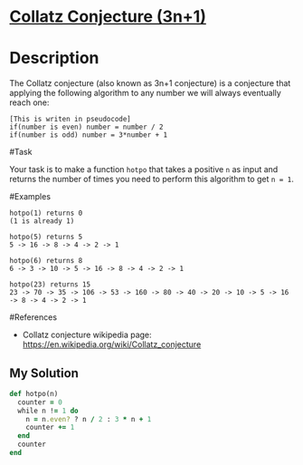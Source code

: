 # [Collatz Conjecture (3n+1)](https://www.codewars.com/kata/577a6e90d48e51c55e000217)

# Description
The Collatz conjecture (also known as 3n+1 conjecture) is a conjecture that applying the following algorithm to any 
number we will always eventually reach one:

```
[This is writen in pseudocode]
if(number is even) number = number / 2
if(number is odd) number = 3*number + 1
```

#Task

Your task is to make a function `hotpo` that takes a positive `n` as input and returns the number of times you need to 
perform this algorithm to get `n = 1`.

#Examples
```
hotpo(1) returns 0
(1 is already 1)

hotpo(5) returns 5
5 -> 16 -> 8 -> 4 -> 2 -> 1

hotpo(6) returns 8
6 -> 3 -> 10 -> 5 -> 16 -> 8 -> 4 -> 2 -> 1

hotpo(23) returns 15
23 -> 70 -> 35 -> 106 -> 53 -> 160 -> 80 -> 40 -> 20 -> 10 -> 5 -> 16 -> 8 -> 4 -> 2 -> 1
```

#References

* Collatz conjecture wikipedia page: https://en.wikipedia.org/wiki/Collatz_conjecture

## My Solution
```ruby
def hotpo(n)
  counter = 0
  while n != 1 do
    n = n.even? ? n / 2 : 3 * n + 1
    counter += 1
  end
  counter
end
```
